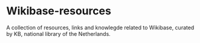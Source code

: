 # Wikibase-resources
A collection of resources, links and knowlegde related to Wikibase, curated by KB, national library of the Netherlands.

